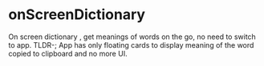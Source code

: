 # onScreenDictionary
On screen dictionary , get meanings of words on the go, no need to switch to app. TLDR-; App has only floating cards to display meaning of the word copied to clipboard and no more UI.
